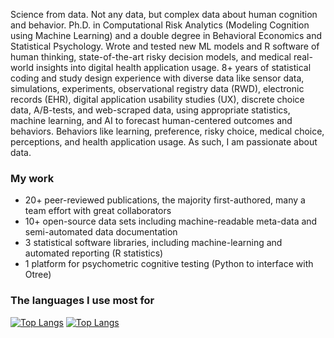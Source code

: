 Science from data. Not any data, but complex data about human cognition and behavior. Ph.D. in Computational Risk Analytics (Modeling Cognition using Machine Learning) and a double degree in Behavioral Economics and Statistical Psychology. Wrote and tested new ML models and R software of human thinking, state-of-the-art risky decision models, and medical real-world insights into digital health application usage. 8+ years of statistical coding and study design experience with diverse data like sensor data, simulations, experiments, observational registry data (RWD), electronic records (EHR), digital application usability studies (UX), discrete choice data, A/B-tests, and web-scraped data, using appropriate statistics, machine learning, and AI to forecast human-centered outcomes and behaviors. Behaviors like learning, preference, risky choice, medical choice, perceptions, and health application usage. As such, I am passionate about data.

### My work
* 20+ peer-reviewed publications, the majority first-authored, many a team effort with great collaborators
* 10+ open-source data sets including machine-readable meta-data and semi-automated data documentation
* 3 statistical software libraries, including machine-learning and automated reporting (R statistics)
* 1 platform for psychometric cognitive testing (Python to interface with Otree)

### The languages I use most for
[![Top Langs](https://github-readme-stats.vercel.app/api/top-langs/?username=janajarecki&size_weight=0.5&count_weight=0.5&hide=javascript,html,css,scss,tex,PostScript&langs_count=3&layout=compact&title_color=000000&border_radius=.1&card_width=400&custom_title=Data%20Science)](https://github.com/janajarecki/github-readme-stats)
[![Top Langs](https://github-readme-stats.vercel.app/api/top-langs/?username=janajarecki&size_weight=0.5&count_weight=0.5&hide=R,python,c++&langs_count=3&layout=compact&title_color=000000&border_radius=.1&card_width=400&custom_title=Web%20Design)](https://github.com/janajarecki/github-readme-stats)


